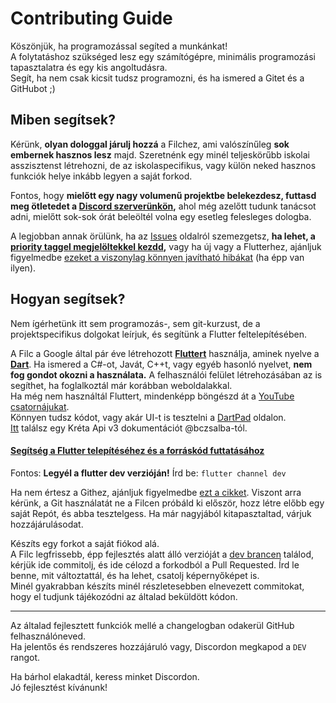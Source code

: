 
# Contributing Guide
Köszönjük, ha programozással segíted a munkánkat!\
A folytatáshoz szükséged lesz egy számítógépre, minimális programozási tapasztalatra és egy kis angoltudásra.\
Segít, ha nem csak kicsit tudsz programozni, és ha ismered a Gitet és a GitHubot ;)

## Miben segítsek?
Kérünk, **olyan dologgal járulj hozzá** a Filchez, ami valószínűleg **sok embernek hasznos lesz** majd. Szeretnénk egy minél teljeskörűbb iskolai asszisztenst létrehozni, de az iskolaspecifikus, vagy külön neked hasznos funkciók helye inkább legyen a saját forkod.

Fontos, hogy **mielőtt egy nagy volumenű projektbe belekezdesz, futtasd meg ötletedet a [Discord szerverünkön](https://filcnaplo.hu/discord),** ahol még azelőtt tudunk tanácsot adni, mielőtt sok-sok órát beleöltél volna egy esetleg felesleges dologba.

A legjobban annak örülünk, ha az [Issues](https://github.com/filcnaplo/filcnaplo/issues) oldalról szemezgetsz, **ha lehet, a [priority taggel megjelöltekkel kezdd](https://github.com/filcnaplo/filcnaplo/issues?q=is%3Aissue+is%3Aopen+label%3Apriority),** vagy ha új vagy a Flutterhez, ajánljuk figyelmedbe [ezeket a viszonylag könnyen javítható hibákat](https://github.com/filcnaplo/filcnaplo/issues?q=is%3Aopen+is%3Aissue+label%3A%22good+first+issue%22) (ha épp van ilyen).

## Hogyan segítsek?

Nem ígérhetünk itt sem programozás-, sem git-kurzust, de a projektspecifikus dolgokat leírjuk, és segítünk a Flutter feltelepítésében.

A Filc a Google által pár éve létrehozott **[Fluttert](https://flutter.dev/)** használja, aminek nyelve a **[Dart](https://dart.dev/)**. Ha ismered a C#-ot, Javát, C++t, vagy egyéb hasonló nyelvet, **nem fog gondot okozni a használata.** A felhasználói felület létrehozásában az is segíthet, ha foglalkoztál már korábban weboldalakkal.\
Ha még nem használtál Fluttert, mindenképp böngészd át a [YouTube csatornájukat](https://www.youtube.com/channel/UCwXdFgeE9KYzlDdR7TG9cMw).\
Könnyen tudsz kódot, vagy akár UI-t is tesztelni a [DartPad](https://dartpad.dev/) oldalon.\
[Itt](https://github.com/bczsalba/ekreta-docs-v3) találsz egy Kréta Api v3 dokumentációt @bczsalba-tól.

#### [Segítség a Flutter telepítéséhez és a forráskód futtatásához](/.github/SETUP.md)
Fontos: **Legyél a flutter dev verzióján!** Írd be: `flutter channel dev`



Ha nem értesz a Githez, ajánljuk figyelmedbe [ezt a cikket](https://medium.com/envienta-magyarorsz%C3%A1g/git-%C3%A9s-github-gyorstalpal%C3%B3-f2d78a732deb). Viszont arra kérünk, a Git használatát ne a Filcen próbáld ki először, hozz létre előbb egy saját Repót, és abba tesztelgess. Ha már nagyjából kitapasztaltad, várjuk hozzájárulásodat.

Készíts egy forkot a saját fiókod alá.\
A Filc legfrissebb, épp fejlesztés alatt álló verzióját a [dev brancen](https://github.com/filcnaplo/filcnaplo/tree/dev) találod, kérjük ide commitolj, és ide célozd a forkodból a Pull Requested. Írd le benne, mit változtattál, és ha lehet, csatolj képernyőképet is.\
Minél gyakrabban készíts minél részletesebben elnevezett commitokat, hogy el tudjunk tájékozódni az általad beküldött kódon.

---

Az általad fejlesztett funkciók mellé a changelogban odakerül GitHub felhasználóneved.\
Ha jelentős és rendszeres hozzájáruló vagy, Discordon megkapod a `DEV` rangot.

Ha bárhol elakadtál, keress minket Discordon.\
Jó fejlesztést kívánunk!
